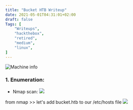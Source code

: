 ```yaml
---
title: "Bucket HTB Writeup"
date: 2021-05-01T04:31:01+02:00
draft: false
Tags: [
    "Writeups",
    "hackthebox",
    "retired",
    "medium",
    "linux",
]
---
```

![Machine info](/images/bucket/1.png)

### 1. Enumeration:
* Nmap scan:
![](/images/bucket/2.png)

from nmap >> let's add bucket.htb to our /etc/hosts file
![](/images/bucket/3.png)
